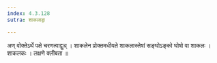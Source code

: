 ```yaml
---
index: 4.3.128
sutra: शाकलाद्वा

---
```

 अण् वोक्तेऽर्थे पक्षे चरणत्वाद्वुञ् । शाकलेन प्रोक्तमधीयते शाकलास्तेषां सङ्घोऽङ्को घोषो वा शाकलः । शाकलकः । लक्षणे क्लीबता ॥